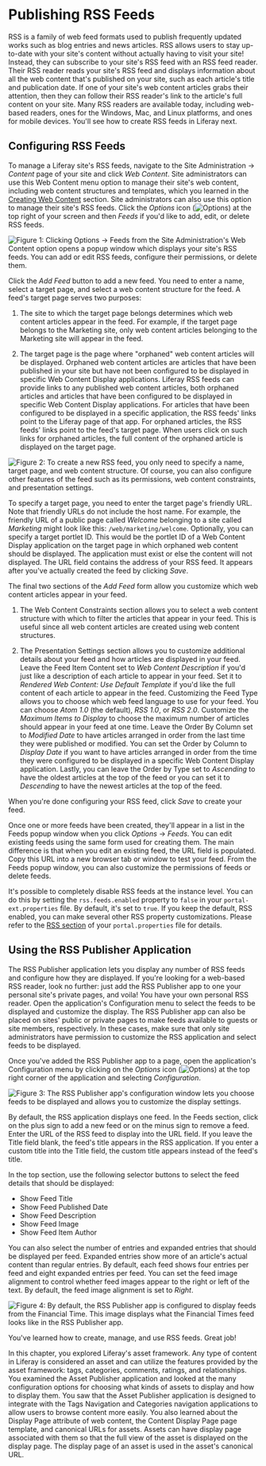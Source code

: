 # Publishing RSS Feeds [](id=publishing-rss-feeds)

RSS is a family of web feed formats used to publish frequently updated works
such as blog entries and news articles. RSS allows users to stay up-to-date with
your site's content without actually having to visit your site! Instead, they
can subscribe to your site's RSS feed with an RSS feed reader. Their RSS reader
reads your site's RSS feed and displays information about all the web content
that's published on your site, such as each article's title and publication
date. If one of your site's web content articles grabs their attention, then
they can follow their RSS reader's link to the article's full content on your
site. Many RSS readers are available today, including web-based readers, ones
for the Windows, Mac, and Linux platforms, and ones for mobile devices. You'll
see how to create RSS feeds in Liferay next.

## Configuring RSS Feeds [](id=configuring-rss-feeds)

To manage a Liferay site's RSS feeds, navigate to the Site Administration &rarr;
*Content* page of your site and click *Web Content*. Site administrators can use
this Web Content menu option to manage their site's web content, including web
content structures and templates, which you learned in the 
[Creating Web Content](/discover/portal/-/knowledge_base/7-0/creating-web-content)
section. Site administrators can also use this option to manage their site's RSS
feeds. Click the *Options* icon (![Options](../../../images/icon-options.png))
at the top right of your screen and then *Feeds* if you'd like to add, edit, or
delete RSS feeds.

![Figure 1: Clicking *Options* &rarr; *Feeds* from the Site Administration's Web Content option opens a popup window which displays your site's RSS feeds. You can add or edit RSS feeds, configure their permissions, or delete them.](../../../images/web-content-manage-feeds.png)

Click the *Add Feed* button to add a new feed. You need to enter a name, select
a target page, and select a web content structure for the feed. A feed's target
page serves two purposes:

1. The site to which the target page belongs determines which web content
   articles appear in the feed. For example, if the target page belongs to the
   Marketing site, only web content articles belonging to the Marketing site
   will appear in the feed.

2. The target page is the page where "orphaned" web content articles will be
   displayed. Orphaned web content articles are articles that have been
   published in your site but have not been configured to be displayed in
   specific Web Content Display applications. Liferay RSS feeds can provide
   links to any published web content articles, both orphaned articles and
   articles that have been configured to be displayed in specific Web Content
   Display applications. For articles that have been configured to be displayed in a
   specific application, the RSS feeds' links point to the Liferay page of that
   app. For orphaned articles, the RSS feeds' links point to the feed's target
   page. When users click on such links for orphaned articles, the full content
   of the orphaned article is displayed on the target page.

![Figure 2: To create a new RSS feed, you only need to specify a name, target page, and web content structure. Of course, you can also configure other features of the feed such as its permissions, web content constraints, and presentation settings.](../../../images/web-content-new-feed.png)

To specify a target page, you need to enter the target page's friendly URL. Note
that friendly URLs do not include the host name. For example, the friendly URL
of a public page called *Welcome* belonging to a site called *Marketing* might
look like this: `/web/marketing/welcome`. Optionally, you can specify a target
portlet ID. This would be the portlet ID of a Web Content Display application on
the target page in which orphaned web content should be displayed. The
application must exist or else the content will not displayed. The URL field
contains the address of your RSS feed. It appears after you've actually created
the feed by clicking *Save*.

The final two sections of the *Add Feed* form allow you customize which web
content articles appear in your feed.

1. The Web Content Constraints section allows you to select a web content
   structure with which to filter the articles that appear in your feed.
   This is useful since all web content articles are created using web content
   structures.

2. The Presentation Settings section allows you to customize additional details
   about your feed and how articles are displayed in your feed. Leave the Feed
   Item Content set to *Web Content Description* if you'd just like a
   description of each article to appear in your feed. Set it to *Rendered Web
   Content: Use Default Template* if you'd like the full content of each article
   to appear in the feed. Customizing the Feed Type allows you to choose which
   web feed language to use for your feed. You can choose *Atom 1.0* (the
   default), *RSS 1.0*, or *RSS 2.0*. Customize the *Maximum Items to Display*
   to choose the maximum number of articles should appear in your feed at one
   time. Leave the Order By Column set to *Modified Date* to have articles
   arranged in order from the last time they were published or modified. You can
   set the Order by Column to *Display Date* if you want to have articles
   arranged in order from the time they were configured to be displayed in a
   specific Web Content Display application. Lastly, you can leave the Order by
   Type set to *Ascending* to have the oldest articles at the top of the feed or
   you can set it to *Descending* to have the newest articles at the top of the
   feed.

When you're done configuring your RSS feed, click *Save* to create your feed.

Once one or more feeds have been created, they'll appear in a list in the Feeds
popup window when you click *Options* &rarr; *Feeds*. You can edit existing
feeds using the same form used for creating them. The main difference is that
when you edit an existing feed, the URL field is populated. Copy this URL into a
new browser tab or window to test your feed. From the Feeds popup window, you
can also customize the permissions of feeds or delete feeds.

It's possible to completely disable RSS feeds at the instance level. You can do
this by setting the `rss.feeds.enabled` property to `false` in your
`portal-ext.properties` file. By default, it's set to `true`. If you keep the
default, RSS enabled, you can make several other RSS property customizations.
Please refer to the
[RSS section](https://docs.liferay.com/portal/7.0/propertiesdoc/portal.properties.html#RSS)
of your `portal.properties` file for details.

## Using the RSS Publisher Application [](id=using-the-rss-feeds-application)

The RSS Publisher application lets you display any number of RSS feeds and
configure how they are displayed. If you're looking for a web-based RSS reader,
look no further: just add the RSS Publisher app to one your personal site's
private pages, and voila! You have your own personal RSS reader. Open the
application's Configuration menu to select the feeds to be displayed and
customize the display. The RSS Publisher app can also be placed on sites' public
or private pages to make feeds available to guests or site members,
respectively. In these cases, make sure that only site administrators have
permission to customize the RSS application and select feeds to be displayed.

Once you've added the RSS Publisher app to a page, open the application's
Configuration menu by clicking on the *Options* icon
(![Options](../../../images/icon-options.png)) at the top right corner of the
application and selecting *Configuration*.

![Figure 3: The RSS Publisher app's configuration window lets you choose feeds to be displayed and allows you to customize the display settings.](../../../images/rss-application-config.png)

By default, the RSS application displays one feed. In the Feeds section, click
on the plus sign to add a new feed or on the minus sign to remove a
feed. Enter the URL of the RSS feed to display into the URL field. If you leave
the Title field blank, the feed's title appears in the RSS application. If you
enter a custom title into the Title field, the custom title appears instead of
the feed's title.

In the top section, use the following selector buttons to select the feed
details that should be displayed:

- Show Feed Title
- Show Feed Published Date
- Show Feed Description
- Show Feed Image
- Show Feed Item Author

You can also select the number of entries and expanded entries that should be
displayed per feed. Expanded entries show more of an article's actual content
than regular entries. By default, each feed shows four entries per feed and
eight expanded entries per feed. You can set the feed image alignment to
control whether feed images appear to the right or left of the text. By default,
the feed image alignment is set to *Right*.

![Figure 4: By default, the RSS Publisher app is configured to display feeds from the Financial Time. This image displays what the Financial Times feed looks like in the RSS Publisher app.](../../../images/rss-application-default-view.png)

You've learned how to create, manage, and use RSS feeds. Great job!

In this chapter, you explored Liferay's asset framework. Any type of content in
Liferay is considered an asset and can utilize the features provided by the
asset framework: tags, categories, comments, ratings, and relationships. You
examined the Asset Publisher application and looked at the many configuration
options for choosing what kinds of assets to display and how to display them.
You saw that the Asset Publisher application is designed to integrate with the
Tags Navigation and Categories navigation applications to allow users to browse
content more easily. You also learned about the Display Page attribute of web
content, the Content Display Page page template, and canonical URLs for assets.
Assets can have display page associated with them so that the full view of the
asset is displayed on the display page. The display page of an asset is used in
the asset's canonical URL.
